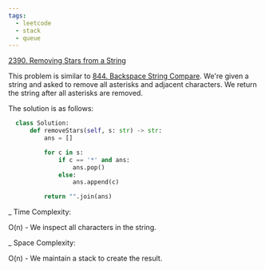 ```yaml
---
tags:
  - leetcode
  - stack
  - queue
---
```


<a href="https://leetcode.com/problems/removing-stars-from-a-string/">
2390. Removing Stars from a String</a>

This problem is similar to <a href="844.html">844. Backspace String Compare</a>.
We're given a string and asked to remove all asterisks and adjacent characters.
We return the string after all asterisks are removed.

The solution is as follows:

```python
  class Solution:
      def removeStars(self, s: str) -> str:
          ans = []

          for c in s:
              if c == '*' and ans:
                  ans.pop()
              else:
                  ans.append(c)

          return "".join(ans)
```

\_ Time Complexity:

O(n) - We inspect all characters in the string.

\_ Space Complexity:

O(n) - We maintain a stack to create the result.
